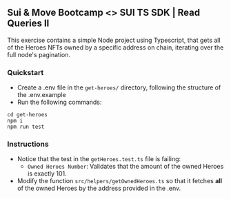 ## Sui & Move Bootcamp <> SUI TS SDK | Read Queries II

This exercise contains a simple Node project using Typescript, that gets all of the Heroes NFTs owned by a specific address on chain, iterating over the full node's pagination.

### Quickstart

- Create a .env file in the `get-heroes/` directory, following the structure of the .env.example
- Run the following commands:

```
cd get-heroes
npm i
npm run test
```

### Instructions

- Notice that the test in the `getHeroes.test.ts` file is failing:
  - `Owned Heroes Number`: Validates that the amount of the owned Heroes is exactly 101.
- Modify the function `src/helpers/getOwnedHeroes.ts` so that it fetches <b>all</b> of the owned Heroes by the address provided in the .env.
